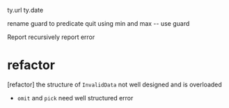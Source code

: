 ty.url
ty.date

rename guard to predicate
quit using min and max -- use guard

Report recursively report error

# refactor

[refactor] the structure of `InvalidData` not well designed and is overloaded

- `omit` and `pick` need well structured error

